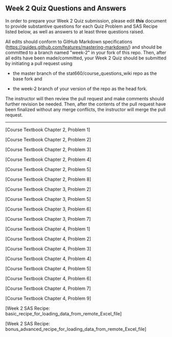 
## Week 2 Quiz Questions and Answers

In order to prepare your Week 2 Quiz submission, please edit ***this*** document to provide substantive questions for each Quiz Problem and SAS Recipe listed below, as well as answers to at least three questions raised.

All edits should conform to GitHub Markdown specifications (https://guides.github.com/features/mastering-markdown/) and should be committed to a branch named "week-2" in your fork of this repo. Then, after all edits have been made/committed, your Week 2 Quiz should be submitted by initiating a pull request using

- the master branch of the stat660/course_questions_wiki repo as the base fork and

- the week-2 branch of your version of the repo as the head fork.

The instructor will then review the pull request and make comments should further revision be needed. Then, after the contents of the pull request have been finalized without any merge conflicts, the instructor will merge the pull request.



********************************************************************************



[Course Textbook Chapter 2, Problem 1]



[Course Textbook Chapter 2, Problem 2]



[Course Textbook Chapter 2, Problem 3]



[Course Textbook Chapter 2, Problem 4]



[Course Textbook Chapter 2, Problem 5]



[Course Textbook Chapter 2, Problem 8]



[Course Textbook Chapter 3, Problem 2]



[Course Textbook Chapter 3, Problem 5]



[Course Textbook Chapter 3, Problem 6]



[Course Textbook Chapter 3, Problem 7]



[Course Textbook Chapter 4, Problem 1]



[Course Textbook Chapter 4, Problem 2]



[Course Textbook Chapter 4, Problem 3]



[Course Textbook Chapter 4, Problem 4]



[Course Textbook Chapter 4, Problem 5]



[Course Textbook Chapter 4, Problem 6]



[Course Textbook Chapter 4, Problem 7]



[Course Textbook Chapter 4, Problem 9]



[Week 2 SAS Recipe: basic_recipe_for_loading_data_from_remote_Excel_file]



[Week 2 SAS Recipe: bonus_advanced_recipe_for_loading_data_from_remote_Excel_file]


